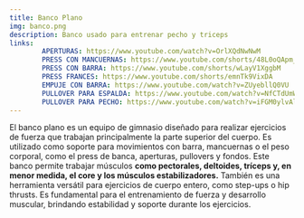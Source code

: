 ```yaml
---
title: Banco Plano
img: banco.png
description: Banco usado para entrenar pecho y triceps
links:
        APERTURAS: https://www.youtube.com/watch?v=OrlXQdNwNwM
        PRESS CON MANCUERNAS: https://www.youtube.com/shorts/48L0oQApm_0
        PRESS CON BARRA: https://www.youtube.com/shorts/wLayV1XggbM
        PRESS FRANCES: https://www.youtube.com/shorts/emnTk9VixDA
        EMPUJE CON BARRA: https://www.youtube.com/watch?v=ZUyebllQ0VU
        PULLOVER PARA ESPALDA: https://www.youtube.com/watch?v=NfCTdUmWYx0
        PULLOVER PARA PECHO: https://www.youtube.com/watch?v=iFGM0ylvAl8
---
```

El banco plano es un equipo de gimnasio diseñado para realizar ejercicios de fuerza que trabajan principalmente la parte superior del cuerpo. Es utilizado como soporte para movimientos con barra, mancuernas o el peso corporal, como el press de banca, aperturas, pullovers y fondos. Este banco permite trabajar músculos **como pectorales, deltoides, tríceps y, en menor medida, el core y los músculos estabilizadores.** También es una herramienta versátil para ejercicios de cuerpo entero, como step-ups o hip thrusts. Es fundamental para el entrenamiento de fuerza y desarrollo muscular, brindando estabilidad y soporte durante los ejercicios.